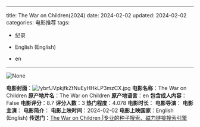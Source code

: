 
---
title: The War on Children(2024)
date: 2024-02-02
updated: 2024-02-02
categories: 电影推荐
tags:

- 纪录

- English (English)
- en
---

<img src="https://image.tmdb.org/t/p/originalNone" alt="None" title="None">

**电影封面**：<img src="https://image.tmdb.org/t/p/w200/ybrfJVpkjfkZtNuEyHHkLP3mzCX.jpg" alt="/ybrfJVpkjfkZtNuEyHHkLP3mzCX.jpg" title="/ybrfJVpkjfkZtNuEyHHkLP3mzCX.jpg">
**电影名称**：The War on Children
**原产地片名**：The War on Children
**原产地语言**：en
**包含成人内容**：False
**电影评分**：8.7
**评分人数**：3
**热门程度**：4.078
**电影时长**：
**电影导演**：
**电影主演**：
**电影简介**：
**电影上映时间**：2024-02-02
**电影上映国家**：English (English)
**传送门**：[The War on Children |专业的种子搜索、磁力链接搜索引擎](https://movie.amd794.com:2083/?search=The%20War%20on%20Children&ordering=&mode=match_phrase&page_size=10&page=1)


